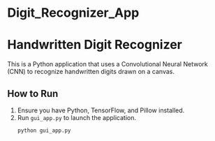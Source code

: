 # Digit_Recognizer_App
# Handwritten Digit Recognizer

This is a Python application that uses a Convolutional Neural Network (CNN) to recognize handwritten digits drawn on a canvas.

## How to Run
1. Ensure you have Python, TensorFlow, and Pillow installed.
2. Run `gui_app.py` to launch the application.
   ```bash
   python gui_app.py
